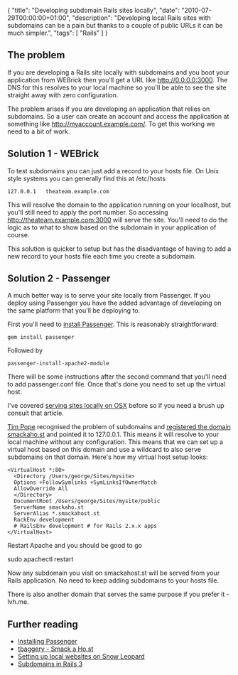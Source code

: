 {
  "title": "Developing subdomain Rails sites locally",
  "date": "2010-07-29T00:00:00+01:00",
  "description": "Developing local Rails sites with subdomains can be a pain but thanks to a couple of public URLs it can be much simpler.",
  "tags": [
    "Rails"
  ]
}

## The problem

If you are developing a Rails site locally with subdomains and you boot your application from WEBrick then you'll get a URL like http://0.0.0.0:3000. The DNS for this resolves to your local machine so you'll be able to see the site straight away with zero configuration. 

The problem arises if you are developing an application that relies on subdomains. So a user can create an account and access the application at something like http://myaccount.example.com/. To get this working we need to a bit of work. 

## Solution 1 - WEBrick  

To test subdomains you can just add a record to your hosts file. On Unix style systems you can generally find this at /etc/hosts

    127.0.0.1   theateam.example.com

This will resolve the domain to the application running on your localhost, but you'll still need to apply the port number. So accessing http://theateam.example.com:3000 will serve the site. You'll need to do the logic as to what to show based on the subdomain in your application of course. 

This solution is quicker to setup but has the disadvantage of having to add a new record to your hosts file each time you create a subdomain.

## Solution 2 - Passenger

A much better way is to serve your site locally from Passenger. If you deploy using Passenger you have the added advantage of developing on the same platform that you'll be deploying to. 

First you'll need to [install Passenger][1]. This is reasonably straightforward:

    gem install passenger

Followed by 

    passenger-install-apache2-module

There will be some instructions after the second command that you'll need to add passenger.conf file. Once that's done you need to set up the virtual host.

I've covered [serving sites locally on OSX][2] before so if you need a brush up consult that article. 

[Tim Pope][4] recognised the problem of subdomains and [registered the domain smackaho.st][3] and pointed it to 127.0.0.1. This means it will resolve to your local machine without any configuration. This means that we can set up a virtual host based on this domain and use a wildcard to also serve subdomains on that domain. Here's how my virtual host setup looks:

    <VirtualHost *:80>
      <Directory /Users/george/Sites/mysite>
      Options +FollowSymlinks +SymLinksIfOwnerMatch
      AllowOverride All
      </Directory>
      DocumentRoot /Users/george/Sites/mysite/public 
      ServerName smackaho.st
      ServerAlias *.smackahost.st
      RackEnv development 
      # RailsEnv development # for Rails 2.x.x apps
    </VirtualHost>

Restart Apache and you should be good to go

sudo apachectl restart

Now any subdomain you visit on smackahost.st will be served from your Rails application. No need to keep adding subdomains to your hosts file. 

There is also another domain that serves the same purpose if you prefer it - lvh.me.

## Further reading

* [Installing Passenger][1]
* [tbaggery - Smack a Ho.st][3]
* [Setting up local websites on Snow Leopard][2]
* [Subdomains in Rails 3][4]

[1]: http://www.modrails.com/install.html
[2]: https://shapeshed.com/setting_up_local_websites_on_snow_leopard/
[3]: http://tbaggery.com/2010/03/04/smack-a-ho-st.html
[4]: http://railscasts.com/episodes/221-subdomains-in-rails-3
[4]: http://tbaggery.com/
